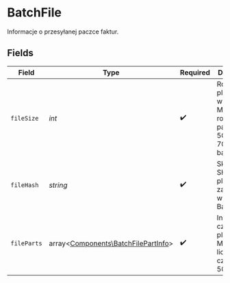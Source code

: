 # BatchFile

Informacje o przesyłanej paczce faktur.


## Fields

| Field                                                                                     | Type                                                                                      | Required                                                                                  | Description                                                                               |
| ----------------------------------------------------------------------------------------- | ----------------------------------------------------------------------------------------- | ----------------------------------------------------------------------------------------- | ----------------------------------------------------------------------------------------- |
| `fileSize`                                                                                | *int*                                                                                     | :heavy_check_mark:                                                                        | Rozmiar pliku paczki w bajtach. Maksymalny rozmiar paczki to 5GiB (5 368 709 120 bajtów). |
| `fileHash`                                                                                | *string*                                                                                  | :heavy_check_mark:                                                                        | Skrót SHA256 pliku paczki, zakodowany w formacie Base64.                                  |
| `fileParts`                                                                               | array<[Components\BatchFilePartInfo](../../Models/Components/BatchFilePartInfo.md)>       | :heavy_check_mark:                                                                        | Informacje o częściach pliku paczki. Maksymalna liczba części to 50.                      |